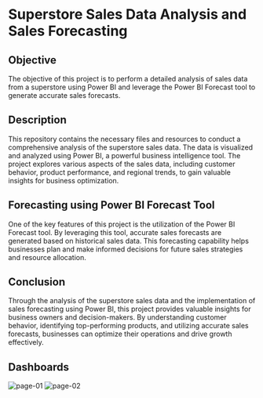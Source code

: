 # Superstore Sales Data Analysis and Sales Forecasting
## Objective
The objective of this project is to perform a detailed analysis of sales data from a superstore using Power BI and leverage the Power BI Forecast tool to generate accurate sales forecasts.

## Description
This repository contains the necessary files and resources to conduct a comprehensive analysis of the superstore sales data. The data is visualized and analyzed using Power BI, a powerful business intelligence tool. The project explores various aspects of the sales data, including customer behavior, product performance, and regional trends, to gain valuable insights for business optimization.

## Forecasting using Power BI Forecast Tool
One of the key features of this project is the utilization of the Power BI Forecast tool. By leveraging this tool, accurate sales forecasts are generated based on historical sales data. This forecasting capability helps businesses plan and make informed decisions for future sales strategies and resource allocation.

## Conclusion
Through the analysis of the superstore sales data and the implementation of sales forecasting using Power BI, this project provides valuable insights for business owners and decision-makers. By understanding customer behavior, identifying top-performing products, and utilizing accurate sales forecasts, businesses can optimize their operations and drive growth effectively.

## Dashboards
![page-01](https://private-user-images.githubusercontent.com/209231332/468176883-22bbcab0-c279-49c3-a8c5-7206e16fe260.png?jwt=eyJhbGciOiJIUzI1NiIsInR5cCI6IkpXVCJ9.eyJpc3MiOiJnaXRodWIuY29tIiwiYXVkIjoicmF3LmdpdGh1YnVzZXJjb250ZW50LmNvbSIsImtleSI6ImtleTUiLCJleHAiOjE3NTI4NjUyNDMsIm5iZiI6MTc1Mjg2NDk0MywicGF0aCI6Ii8yMDkyMzEzMzIvNDY4MTc2ODgzLTIyYmJjYWIwLWMyNzktNDljMy1hOGM1LTcyMDZlMTZmZTI2MC5wbmc_WC1BbXotQWxnb3JpdGhtPUFXUzQtSE1BQy1TSEEyNTYmWC1BbXotQ3JlZGVudGlhbD1BS0lBVkNPRFlMU0E1M1BRSzRaQSUyRjIwMjUwNzE4JTJGdXMtZWFzdC0xJTJGczMlMkZhd3M0X3JlcXVlc3QmWC1BbXotRGF0ZT0yMDI1MDcxOFQxODU1NDNaJlgtQW16LUV4cGlyZXM9MzAwJlgtQW16LVNpZ25hdHVyZT05ODJmYzE1OTZkYmU2NjYyYjE4NDUyYWYwMTNmNWYzMWY0ZjhhNzczOWU2ZDgzNzczZTgxNjY5NTkzNjgzNjRmJlgtQW16LVNpZ25lZEhlYWRlcnM9aG9zdCJ9.PKuIzg-G58eQ4-qByJcOK0C8OkAe_TEppsNNjMZuj-M)
![page-02](https://private-user-images.githubusercontent.com/209231332/468177049-4863cb27-b43a-40d3-bf42-be5c87b8976f.png?jwt=eyJhbGciOiJIUzI1NiIsInR5cCI6IkpXVCJ9.eyJpc3MiOiJnaXRodWIuY29tIiwiYXVkIjoicmF3LmdpdGh1YnVzZXJjb250ZW50LmNvbSIsImtleSI6ImtleTUiLCJleHAiOjE3NTI4NjUxNTcsIm5iZiI6MTc1Mjg2NDg1NywicGF0aCI6Ii8yMDkyMzEzMzIvNDY4MTc3MDQ5LTQ4NjNjYjI3LWI0M2EtNDBkMy1iZjQyLWJlNWM4N2I4OTc2Zi5wbmc_WC1BbXotQWxnb3JpdGhtPUFXUzQtSE1BQy1TSEEyNTYmWC1BbXotQ3JlZGVudGlhbD1BS0lBVkNPRFlMU0E1M1BRSzRaQSUyRjIwMjUwNzE4JTJGdXMtZWFzdC0xJTJGczMlMkZhd3M0X3JlcXVlc3QmWC1BbXotRGF0ZT0yMDI1MDcxOFQxODU0MTdaJlgtQW16LUV4cGlyZXM9MzAwJlgtQW16LVNpZ25hdHVyZT01OGMxOTc5NjMxZTIzNjkxYjc3MGNlY2Q0MTAwNzVmMDY0MmNhMDQ5MmY0MGNjMmM5ZTJkY2M2YmQ1OTYyZTE2JlgtQW16LVNpZ25lZEhlYWRlcnM9aG9zdCJ9.ytj4TiVvHFv6mPP28gDHzl79-NDjeWHkZdeLsuVSDgs)


